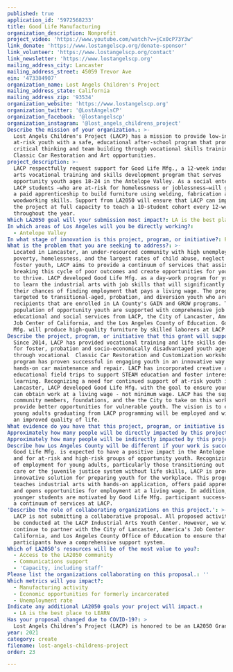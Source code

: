 ```yaml
---
published: true
application_id: '5972568233'
title: Good Life Manufacturing
organization_description: Nonprofit
project_video: 'https://www.youtube.com/watch?v=jCx0cP73Y3w'
link_donate: 'https://www.lostangelscp.org/donate-sponsor'
link_volunteer: 'https://www.lostangelscp.org/contact'
link_newsletter: 'https://www.lostangelscp.org'
mailing_address_city: Lancaster
mailing_address_street: 45059 Trevor Ave
ein: '473384907'
organization_name: Lost Angels Children's Project
mailing_address_state: California
mailing_address_zip: '93534'
organization_website: 'https://www.lostangelscp.org'
organization_twitter: '@LostAngelsCP'
organization_facebook: '@lostangelscp'
organization_instagram: '@lost_angels_childrens_project'
Describe the mission of your organization.: >-
  Lost Angels Children's Project (LACP) has a mission to provide low-income and
  at-risk youth with a safe, educational after-school program that promotes
  critical thinking and team building through vocational skills training in
  Classic Car Restoration and Art opportunities. 
project_description: >-
  LACP respectfully request support for Good Life Mfg., a 12-week industrial
  arts vocational training and skills development program that serves
  opportunity youth ages 18-24 in the Antelope Valley. As a social enterprise,
  LACP students —who are at-risk for homelessness or joblessness—will go through
  a paid apprenticeship to build furniture using welding, fabrication and
  woodworking skills. Support from LA2050 will ensure that LACP can implement
  the project at full capacity to teach a 10-student cohort every 12-weeks
  throughout the year.
Which LA2050 goal will your submission most impact?: LA is the best place to CREATE
In which areas of Los Angeles will you be directly working?:
  - Antelope Valley
In what stage of innovation is this project, program, or initiative?: Pilot project or new program (testing or implementing a new idea)
What is the problem that you are seeking to address?: >-
  Located in Lancaster, an under-resourced community with high unemployment,
  poverty, homelessness, and the largest rates of child abuse, neglect and
  foster youth, LACP aims to provide a continuum of services that assist in
  breaking this cycle of poor outcomes and create opportunities for young adults
  to thrive. LACP developed Good Life Mfg. as a day-work program for youth 18-24
  to learn the industrial arts with job skills that will significantly increase
  their chances of finding employment that pays a living wage. The program is
  targeted to transitional-aged, probation, and diversion youth who are CalWORKS
  recipients that are enrolled in LA County's GAIN and GROW programs. This
  population of opportunity youth are supported with comprehensive job training,
  educational and social services from LACP, the City of Lancaster, America's
  Job Center of California, and the Los Angeles County of Education. Good Life
  Mfg. will produce high-quality furniture by skilled laborers at LACP. 
Describe the project, program, or initiative that this grant will support to address the problem identified.: >-
  Since 2014, LACP has provided vocational training and life skills development
  for foster, probation and socio-economically disadvantaged youth ages 13-18
  through vocational  Classic Car Restoration and Customization workshops. This
  program has proven successful in engaging youth in an innovative way to teach
  hands-on car maintenance and repair. LACP has incorporated creative arts and
  educational field trips to support STEAM education and foster interest in
  learning. Recognizing a need for continued support of at-risk youth in
  Lancaster, LACP developed Good Life Mfg. with the goal to ensure young adults
  can obtain work at a living wage - not minimum wage. LACP has the support of
  community members, foundations, and the the City to take on this work and
  provide better opportunities for vulnerable youth. The vision is to ensure all
  young adults graduating from LACP programming will be employed and will gain
  an improved quality of life.
What evidence do you have that this project, program, or initiative is or will be successful, and how will you define and measure success?: "LACP will track and record the following criteria as a method of evaluation: 1) The number of students that receive certification in manufacturing as an intern and apprentice; 2) The number of students that complete 2460 hours of On-The-Job Training; 3) The number of orders received for Social Enterprise; 4) The number of sales made by the Social Enterprise; 5.) The profit margin of the Social Enterprise; and, 6.) The Growing Network of the Social Enterprise.\n\nHigh-level indicators that will serve as instruments to measure change over time and detect progress include the following:\n1)\tClass Enrollment at Maximum Capacity\n2)\tHigh Passage Rate of personal/professional competencies course\n3)\tHigh Number \"Manufacturing\" Certifications Issued: intern and apprentice\n4)\tComplete 240 hours of On-The-Job Training\n5)\tApprentices selected for a job interview with a Manufacturing Employer\n6)\tJob offers received and accepted from a Manufacturing Employer\n7)\tNumber of Orders Received for Social Enterprise\n8)\tSales \n9.)    Profits\n10.)  Growing Network (of consumer base)\n\nLACP has recently released a catalog of industrial furniture that will be manufactured through Good Life Mfg. (https://www.lostangelscp.org/goodlifemfg). Our organization is working to secure contracts for producing mass quantities of products, but will also fulfill individual orders. We expect a continuous flow and demand for manufacturing that will ensure each cohort of students has the opportunity to learn, apprentice and become employed. "
Approximately how many people will be directly impacted by this project, program, or initiative?: '30'
Approximately how many people will be indirectly impacted by this project, program, or initiative?: '100'
Describe how Los Angeles County will be different if your work is successful.: >-
  Good Life Mfg. is expected to have a positive impact in the Antelope Valley,
  and for at-risk and high-risk groups of opportunity youth. Recognizing a lack
  of employment for young adults, particularly those transitioning out of foster
  care or the juvenile justice system without life skills, LACP is providing an
  innovative solution for preparing youth for the workplace. This program
  teaches industrial arts with hands-on application, offers paid apprenticeship,
  and opens opportunities for employment at a living wage. In addition, our
  younger students are motivated by Good Life Mfg. participant success—providing
  a continuum of services at LACP. 
'Describe the role of collaborating organizations on this project.': >-
  LACP is not submitting a collaborative proposal. All proposed activities will
  be conducted at the LACP Industrial Arts Youth Center. However, we will
  continue to partner with the City of Lancaster, America's Job Center of
  California, and Los Angeles County Office of Education to ensure that
  participants have a comprehensive support system.
Which of LA2050’s resources will be of the most value to you?:
  - Access to the LA2050 community
  - Communications support
  - 'Capacity, including staff'
Please list the organizations collaborating on this proposal.: ''
Which metrics will you impact?:
  - Manufacturing activity
  - Economic opportunities for formerly incarcerated
  - Unemployment rate
Indicate any additional LA2050 goals your project will impact.:
  - LA is the best place to LEARN
Has your proposal changed due to COVID-19?: >
  Lost Angels Children’s Project (LACP) is honored to be an LA2050 Grants Challenge finalist. While our programs are designed to create opportunities for youth and young adults, we remain flexible to the communities we serve and are always ready to meet emerging needs. The COVID-19 crisis has altered the way we do business right now but our mission stays the same to improve the lives of vulnerable youth—particularly those affected by the child welfare and/or juvenile justice systems. In April 2020, we began a campaign for hunger relief, knowing that most of the families we serve experience food insecurity. We created t-shirts for charity, started fundraising online, and worked with local partners to secure healthy meals in ready to eat containers for distribution. The program has increased from 300 meals per week and 50 families, to currently 2000 meals per week and over 200 families. Recognizing the dire need for basic supplies in our nearby mobile home communities, we also found resources to purchase essential goods such as toilet paper, soap, baby wipes, detergent, sanitizer, masks, and more. On hot days we hand out popsicles, and also purchased toys, games and activities for our students and the neighborhood children who are staying “safer at home.” We will continue on this path for as long as needed; however, we expect to soon start back up with our social enterprise program for opportunity youth ages 18-24. In the next phase of CA reopening, we hope we can bring back our cohort of 10 students who are learning the Industrial Arts through Good Life Mfg. It is possible to social distance in the Lost Angels Children’s Project Industrial Arts Youth Center and we are confident our students will stay safe with proper PPE.
year: 2021
category: create
filename: lost-angels-childrens-project
order: 23

---
```

